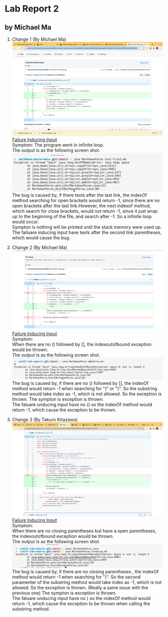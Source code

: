 # Lab Report 2  
## by Michael Ma
1. Change 1 (By Michael Ma)
![Image](images/error1.png)     
[Failure Inducing Input](https://github.com/ucsd-cse15l-w22/markdown-parse/blob/2c9300a80518830d534650fc765f4731e4f1c2e9/test-file2.md)  
Symptom: 
The program went in infinite loop.     
The output is as the following screen shot.  
![Image](images/out1.png)     
The bug is caused by, if there texts after the last link, the indexOf method searching for open brackets would return -1, since there are no open brackets after the last link.However, the next indexof method, which search for close brackets, would not return -1, since it just wrap up to the beginning of the file, and search after -1. So a infinite loop would occur.   
Sympton is nothing will be printed until the stack memory were used up.  
The failuare inducing input have texts after the second link parentheses, which would cause the bug.  

2. Change 2 (By Michael Ma)
![Image](images/change2.png)   
[Failure Inducing Input](https://github.com/Hexachlorocyclohexane3088/markdown-parse1/blob/74ce7e545fce5ec3802c8443ed0abb155291626d/aNewFile.md)  
Symptom:   
When there are no () followed by [], the indexoutofbound exception would be thrown.  
The output is as the following screen shot.  
![Image](images/OUTPUT2.png)     
The bug is caused by, if there are no () followed by [], the indexOf method would return -1 when searching for "(" or ")". So the substring method would take index as -1, which is not allowed. So the exception is thrown. 
The sympton is exception is thrown.  
The faluare unducing input have no () so the indexOf method would return -1, which cause the exception to be thrown.  

3. Change 3 (By Takuro Kitazawa)  
![Image](images/change3.png)   
[Failure Inducing Input](https://github.com/audreyfishy/markdown-parse/blob/a755c0298943680d8902cdeb2fa4a30957a3eace/breaking.md)  
Symptom:   
When there are no closing parentheses but have a open parentheses, the indexoutofbound exception would be thrown.  
The output is as the following screen shot.  
![Image](images/output3.png)     
The bug is caused by, if there are no closing parentheses , the indexOf method would return -1 when searching for ")". So the second paramenter of the substring method would take index as -1, which is not allowed. So the exception is thrown. (Really a same issue with the previous one)
The sympton is exception is thrown.  
The faluare unducing input have no ) so the indexOf method would return -1, which cause the exception to be thrown when calling the substring method.  


